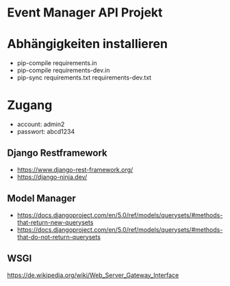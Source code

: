 # Event Manager API Projekt

# Abhängigkeiten installieren
- pip-compile requirements.in
- pip-compile requirements-dev.in
- pip-sync requirements.txt requirements-dev.txt


# Zugang
- account: admin2
- passwort: abcd1234

## Django Restframework 
- https://www.django-rest-framework.org/
- https://django-ninja.dev/

## Model Manager
- https://docs.djangoproject.com/en/5.0/ref/models/querysets/#methods-that-return-new-querysets
- https://docs.djangoproject.com/en/5.0/ref/models/querysets/#methods-that-do-not-return-querysets


## WSGI
https://de.wikipedia.org/wiki/Web_Server_Gateway_Interface